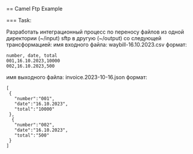 == Camel Ftp Example

=== Task:

Разработать интеграционный процесс по переносу файлов из одной директории (~/input) sftp в другую (~/output) со следующей трансформацией:
имя входного файла: waybill-16.10.2023.csv
формат:

```
number, date, total
001,16.10.2023,10000
002,16.10.2023,500
```

имя выходного файла: invoice.2023-10-16.json
формат:

```
[
 {
   "number":"001",
   "date":"16.10.2023",
   "total":"10000"
 },
  {
   "number":"002",
   "date":"16.10.2023",
   "total":"500"
 }
]
```
